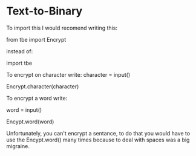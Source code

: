 # Text-to-Binary
To import this I would recomend writing this:

from tbe import Encrypt

instead of:

import tbe



To encrypt on character write:
character = input()

Encrypt.character(character)

 
 
To encrypt a word write:

word = input()

Encypt.word(word)


Unfortunately, you can't encrypt a sentance, to do that you would have to use the Encypt.word() many times because to deal with spaces was a big migraine.
